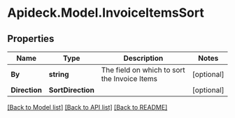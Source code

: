 # Apideck.Model.InvoiceItemsSort

## Properties

Name | Type | Description | Notes
------------ | ------------- | ------------- | -------------
**By** | **string** | The field on which to sort the Invoice Items | [optional] 
**Direction** | **SortDirection** |  | [optional] 

[[Back to Model list]](../README.md#documentation-for-models) [[Back to API list]](../README.md#documentation-for-api-endpoints) [[Back to README]](../README.md)

